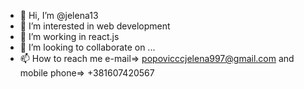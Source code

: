 - 👋 Hi, I’m @jelena13
- 👀 I’m interested in web development
- 🌱 I’m working in react.js
- 💞️ I’m looking to collaborate on ...
- 📫 How to reach me e-mail=> popovicccjelena997@gmail.com and mobile phone=> +381607420567

<!---
sredoje13/sredoje13 is a ✨ special ✨ repository because its `README.md` (this file) appears on your GitHub profile.
You can click the Preview link to take a look at your changes.
--->


